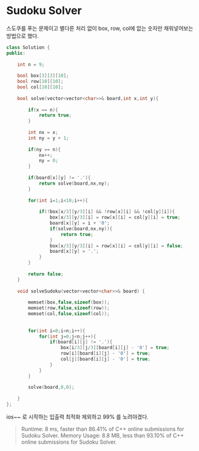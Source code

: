# Sudoku Solver
스도쿠를 푸는 문제이고 별다른 처리 없이 box, row, col에 없는 숫자만 채워넣어보는 방법으로 했다. 

``` C++
class Solution {
public:
    
    int n = 9;
        
    bool box[3][3][10];
    bool row[10][10];
    bool col[10][10];
    
    bool solve(vector<vector<char>>& board,int x,int y){
        
        if(x == n){
            return true;
        }
        
        int nx = x;
        int ny = y + 1;
          
        if(ny == n){
            nx++;
            ny = 0;
        }
        
        if(board[x][y] != '.'){
            return solve(board,nx,ny);
        }
        
        for(int i=1;i<10;i++){
            
            if(!box[x/3][y/3][i] && !row[x][i] && !col[y][i]){
                box[x/3][y/3][i] = row[x][i] = col[y][i] = true;
                board[x][y] = i + '0';
                if(solve(board,nx,ny)){
                    return true;
                }
                box[x/3][y/3][i] = row[x][i] = col[y][i] = false;
                board[x][y] = '.';
            }
        }
        
        return false;
    }
    
    void solveSudoku(vector<vector<char>>& board) {
        
        memset(box,false,sizeof(box));
        memset(row,false,sizeof(row));
        memset(col,false,sizeof(col));
        
        
        for(int i=0;i<n;i++){
            for(int j=0;j<n;j++){
                if(board[i][j] != '.'){
                    box[i/3][j/3][board[i][j] - '0'] = true;
                    row[i][board[i][j] - '0'] = true;
                    col[j][board[i][j] - '0'] = true;
                }
            }
        }
        
        solve(board,0,0);
        
    }
};
```
ios~~ 로 시작하는 입출력 최적화 제외하고 99% 를 노려야겠다.
> Runtime: 8 ms, faster than 86.41% of C++ online submissions for Sudoku Solver.
Memory Usage: 8.8 MB, less than 93.10% of C++ online submissions for Sudoku Solver.
